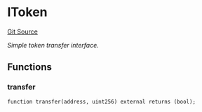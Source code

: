 # IToken
[Git Source](https://github.com/NaniDAO/ie/blob/f31f555ae821c0432ed1c7cd6e93b1e7bba98a37/src/IE.sol)

*Simple token transfer interface.*


## Functions
### transfer


```solidity
function transfer(address, uint256) external returns (bool);
```


